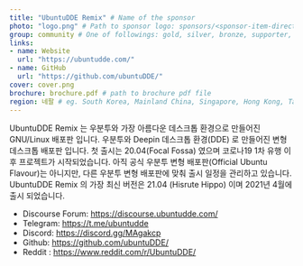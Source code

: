```yaml
---
title: "UbuntuDDE Remix" # Name of the sponsor
photo: "logo.png" # Path to sponsor logo: sponsors/<sponsor-item-directory>/logo.png
group: community # One of followings: gold, silver, bronze, supporter, infra, record, videoi18n, swag, partner
links:
- name: Website
  url: "https://ubuntudde.com/"
- name: GitHub
  url: "https://github.com/ubuntuDDE/"
cover: cover.png
brochure: brochure.pdf # path to brochure pdf file
region: 네팔 # eg. South Korea, Mainland China, Singapore, Hong Kong, Taiwan ...
---
```


UbuntuDDE Remix 는 우분투와 가장 아름다운 데스크톱 환경으로 만들어진 GNU/Linux 배포판 입니다. 우분투와 Deepin 데스크톱 환경(DDE) 로 만들어진 변형 데스크톱 배포판 입니다.
첫 출시는 20.04(Focal Fossa) 였으며 코로나19 1차 유행 이후 프로젝트가 시작되었습니다. 아직 공식 우분투 변형 배포판(Official Ubuntu Flavour)는 아니지만, 다른 우분투 변형 배포판에 맞춰 출시 일정을 관리하고 있습니다.
UbuntuDDE Remix 의 가장 최신 버전은 21.04 (Hisrute Hippo) 이며 2021년 4월에 출시 되었습니다.

- Discourse Forum: https://discourse.ubuntudde.com/
- Telegram: https://t.me/ubuntudde
- Discord: https://discord.gg/MAgakcp
- Github: https://github.com/ubuntuDDE/
- Reddit : https://www.reddit.com/r/UbuntuDDE/